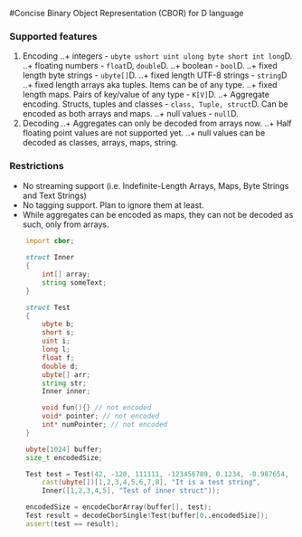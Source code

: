 #Concise Binary Object Representation (CBOR) for D language

### Supported features
1. Encoding
..+ integers - `ubyte ushort uint ulong byte short int long`D.
..+ floating numbers - `float`D, `double`D.
..+ boolean - `bool`D.
..+ fixed length byte strings - `ubyte[]`D.
..+ fixed length UTF-8 strings - `string`D
..+ fixed length arrays aka tuples. Items can be of any type.
..+ fixed length maps. Pairs of key/value of any type - `K[V]`D.
..+ Aggregate encoding. Structs, tuples and classes - `class, Tuple, struct`D. Can be encoded as both arrays and maps.
..+ null values - `null`D.
2. Decoding
..+ Aggregates can only be decoded from arrays now.
..+ Half floating point values are not supported yet.
..+ null values can be decoded as classes, arrays, maps, string.

### Restrictions
+ No streaming support (i.e. Indefinite-Length Arrays, Maps, Byte Strings and Text Strings)
+ No tagging support. Plan to ignore them at least.
+ While aggregates can be encoded as maps, they can not be decoded as such, only from arrays.


```D
	import cbor;
	
	struct Inner
	{
		int[] array;
		string someText;
	}

	struct Test
	{
		ubyte b;
		short s;
		uint i;
		long l;
		float f;
		double d;
		ubyte[] arr;
		string str;
		Inner inner;

		void fun(){} // not encoded
		void* pointer; // not encoded
		int* numPointer; // not encoded
	}

	ubyte[1024] buffer;
	size_t encodedSize;

	Test test = Test(42, -120, 111111, -123456789, 0.1234, -0.987654,
		cast(ubyte[])[1,2,3,4,5,6,7,8], "It is a test string",
		Inner([1,2,3,4,5], "Test of inner struct"));

	encodedSize = encodeCborArray(buffer[], test);
	Test result = decodeCborSingle!Test(buffer[0..encodedSize]);
	assert(test == result);
```

